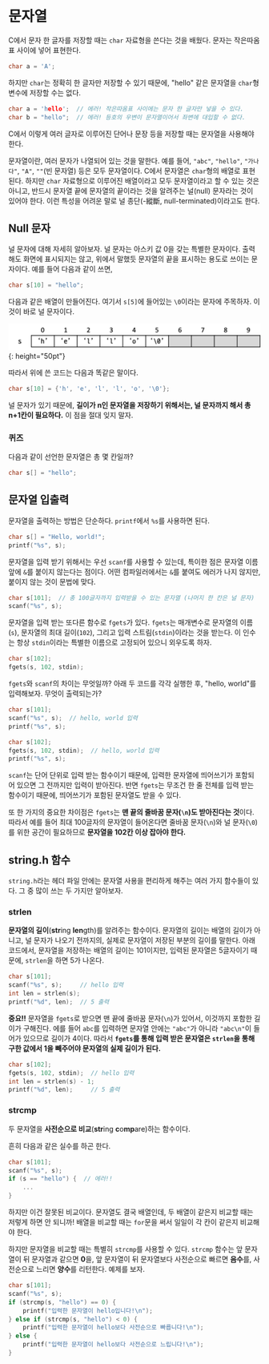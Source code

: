 # 문자열

C에서 문자 한 글자를 저장할 때는 `char` 자료형을 쓴다는 것을 배웠다. 문자는 작은따옴표 사이에 넣어 표현한다.

```c++
char a = 'A';
```

하지만 `char`는 정확히 한 글자만 저장할 수 있기 때문에, "hello" 같은 문자열을 `char`형 변수에 저장할 수는 없다.

```c++
char a = 'hello';  // 에러! 작은따옴표 사이에는 문자 한 글자만 넣을 수 있다.
char b = "hello";  // 에러! 등호의 우변이 문자열이어서 좌변에 대입할 수 없다.
```

C에서 이렇게 여러 글자로 이루어진 단어나 문장 등을 저장할 때는 문자열을 사용해야 한다.

문자열이란, 여러 문자가 나열되어 있는 것을 말한다. 예를 들어, `"abc"`, `"hello"`, `"가나다"`, `"A"`, `""`(빈 문자열) 등은 모두 문자열이다. C에서 문자열은 `char`형의 배열로 표현된다. 하지만 `char` 자료형으로 이루어진 배열이라고 모두 문자열이라고 할 수 있는 것은 아니고, 반드시 문자열 끝에 문자열의 끝이라는 것을 알려주는 널(null) 문자라는 것이 있어야 한다. 이런 특성을 어려운 말로 널 종단(-縱斷, null-terminated)이라고도 한다.

## Null 문자

널 문자에 대해 자세히 알아보자. 널 문자는 아스키 값 0을 갖는 특별한 문자이다. 출력해도 화면에 표시되지는 않고, 위에서 말했듯 문자열의 끝을 표시하는 용도로 쓰이는 문자이다. 예를 들어 다음과 같이 쓰면,

```c++
char s[10] = "hello";
```

다음과 같은 배열이 만들어진다. 여기서 `s[5]`에 들어있는 `\0`이라는 문자에 주목하자. 이것이 바로 널 문자이다.

![문자열](resources/string_ex.png){: height="50pt"}

따라서 위에 쓴 코드는 다음과 똑같은 말이다.

```c++
char s[10] = {'h', 'e', 'l', 'l', 'o', '\0'};
```

널 문자가 있기 때문에, **길이가 n인 문자열을 저장하기 위해서는, 널 문자까지 해서 총 n+1칸이 필요하다.** 이 점을 절대 잊지 말자.

### 퀴즈

다음과 같이 선언한 문자열은 총 몇 칸일까?

```c++
char s[] = "hello";
```

## 문자열 입출력

문자열을 출력하는 방법은 단순하다. `printf`에서 `%s`를 사용하면 된다.
```c++
char s[] = "Hello, world!";
printf("%s", s);
```
문자열을 입력 받기 위해서는 우선 `scanf`를 사용할 수 있는데, 특이한 점은 문자열 이름 앞에 `&`를 붙이지 않는다는 점이다. 어떤 컴파일러에서는 `&`를 붙여도 에러가 나지 않지만, 붙이지 않는 것이 문법에 맞다.
```c++
char s[101];  // 총 100글자까지 입력받을 수 있는 문자열 (나머지 한 칸은 널 문자)
scanf("%s", s);
```
문자열을 입력 받는 또다른 함수로 `fgets`가 있다. `fgets`는 매개변수로 문자열의 이름(`s`), 문자열의 최대 길이(`102`), 그리고 입력 스트림(`stdin`)이라는 것을 받는다. 이 인수는 항상 `stdin`이라는 특별한 이름으로 고정되어 있으니 외우도록 하자.
```c++
char s[102];
fgets(s, 102, stdin);
```
`fgets`와 `scanf`의 차이는 무엇일까? 아래 두 코드를 각각 실행한 후, "hello, world"를 입력해보자. 무엇이 출력되는가?
```c++
char s[101];
scanf("%s", s);  // hello, world 입력
printf("%s", s);
```
```c++
char s[102];
fgets(s, 102, stdin);  // hello, world 입력
printf("%s", s);
```
`scanf`는 단어 단위로 입력 받는 함수이기 때문에, 입력한 문자열에 띄어쓰기가 포함되어 있으면 그 전까지만 입력이 받아진다. 반면 `fgets`는 무조건 한 줄 전체를 입력 받는 함수이기 때문에, 띄어쓰기가 포함된 문자열도 받을 수 있다.

또 한 가지의 중요한 차이점은 `fgets`는 **맨 끝의 줄바꿈 문자(`\n`)도 받아진다는 것**이다. 따라서 예를 들어 최대 100글자의 문자열이 들어온다면 줄바꿈 문자(`\n`)와 널 문자(`\0`)를 위한 공간이 필요하므로 **문자열을 102칸 이상 잡아야 한다.**

## string.h 함수

`string.h`라는 헤더 파일 안에는 문자열 사용을 편리하게 해주는 여러 가지 함수들이 있다. 그 중 많이 쓰는 두 가지만 알아보자.

### strlen

**문자열의 길이**(**str**ing **len**gth)를 알려주는 함수이다. 문자열의 길이는 배열의 길이가 아니고, 널 문자가 나오기 전까지의, 실제로 문자열이 저장된 부분의 길이를 말한다. 아래 코드에서, 문자열을 저장하는 배열의 길이는 101이지만, 입력된 문자열은 5글자이기 때문에, `strlen`을 하면 5가 나온다.
```c++
char s[101];
scanf("%s", s);     // hello 입력
int len = strlen(s);
printf("%d", len);  // 5 출력
```

**중요!!** 문자열을 `fgets`로 받으면 맨 끝에 줄바꿈 문자(`\n`)가 있어서, 이것까지 포함한 길이가 구해진다. 에를 들어 `abc`를 입력하면 문자열 안에는 `"abc"`가 아니라 `"abc\n"`이 들어가 있으므로 길이가 4이다. 따라서 **`fgets`를 통해 입력 받은 문자열은 `strlen`을 통해 구한 값에서 1을 빼주어야 문자열의 실제 길이가 된다.**
```c++
char s[102];
fgets(s, 102, stdin);  // hello 입력
int len = strlen(s) - 1;
printf("%d", len);     // 5 출력
```

### strcmp

두 문자열을 **사전순으로 비교**(**str**ing **c**o**mp**are)하는 함수이다.

흔히 다음과 같은 실수를 하곤 한다.
```c++
char s[101];
scanf("%s", s);
if (s == "hello") {  // 에러!!
    ...
}
```
하지만 이건 잘못된 비교이다. 문자열도 결국 배열인데, 두 배열이 같은지 비교할 때는 저렇게 하면 안 되니까! 배열을 비교할 때는 `for`문을 써서 일일이 각 칸이 같은지 비교해야 한다.

하지만 문자열을 비교할 때는 특별히 `strcmp`를 사용할 수 있다. `strcmp` 함수는 앞 문자열이 뒤 문자열과 같으면 **0**을, 앞 문자열이 뒤 문자열보다 사전순으로 빠르면 **음수**를, 사전순으로 느리면 **양수**를 리턴한다. 예제를 보자.
```c++
char s[101];
scanf("%s", s);
if (strcmp(s, "hello") == 0) {
    printf("입력한 문자열이 hello입니다!\n");
} else if (strcmp(s, "hello") < 0) {
    printf("입력한 문자열이 hello보다 사전순으로 빠릅니다!\n");
} else {
    printf("입력한 문자열이 hello보다 사전순으로 느립니다!\n");
}
```
